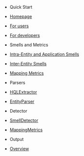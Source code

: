 <!-- docs/_sidebar.md -->

* Quick Start
* [Homepage](/)
* [For users](users.md)
* [For developers](developers.md)

* Smells and Metrics
* [Intra-Entity and Application Smells](intraEntity.md)
* [Inter-Entity Smells](interEntity.md)
* [Mapping Metrics](mappingMetrics.md)

* Parsers
* [HQLExtractor](hqlExtractor.md)
* [EntityParser](entityParser.md)

* Detector
* [SmellDetector](smellDetector.md)
* [MappingMetrics](mappingMetricsEvaluator.md)

* Output
* [Overview](output.md)

